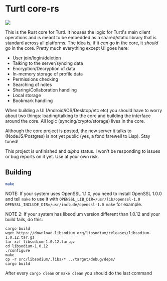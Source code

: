 # Turtl core-rs
<a href="https://circleci.com/gh/turtl/core-rs"><img src="https://circleci.com/gh/turtl/core-rs.svg?style=shield&circle-token=:circle-token"></a>

This is the Rust core for Turtl. It houses the logic for Turtl's main client
operations and is meant to be embedded as a shared/static library that is
standard across all platforms. The idea is, if it *can* go in the core, it
*should* go in the core. Pretty much everything except UI goes here:

- User join/login/deletion
- Talking to the server/syncing data
- Encryption/Decryption of data
- In-memory storage of profile data
- Permissions checking
- Searching of notes
- Sharing/Collaboration handling
- Local storage
- Bookmark handling

When building a UI (Android/iOS/Desktop/etc etc) you should have to worry about
two things: loading/talking to the core and building the interface around the
core. All logic (syncing/crypto/storage) lives in the core.

Although the core project is posted, the new server it talks to (NodeJS/Postgres)
is not yet public (yes, a fond farewell to Lisp). Stay tuned!

This project is unfinished and *alpha* status. I won't be responding to issues
or bug reports on it yet. Use at your own risk.

## Building

```bash
make
```

NOTE: If your system uses OpenSSL 1.1.0, you need to install OpenSSL 1.0.0 and
tell `make` to use it with `OPENSSL_LIB_DIR=/usr/lib/openssl-1.0 OPENSSL_INCLUDE_DIR=/usr/include/openssl-1.0 make`
for example.

NOTE 2: If your system has libsodium version different than 1.0.12 and your build fails, do this:
```
cargo build
wget https://download.libsodium.org/libsodium/releases/libsodium-1.0.12.tar.gz
tar xzf libsodium-1.0.12.tar.gz
cd libsodium-1.0.12
./configure
make
cp -r src/libsodium/.libs/* ../target/debug/deps/
cargo build
```
After every `cargo clean` or `make clean` you should do the last command
